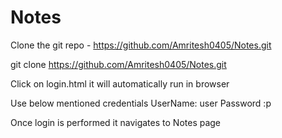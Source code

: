 # Notes

Clone the git repo - https://github.com/Amritesh0405/Notes.git 

git clone https://github.com/Amritesh0405/Notes.git

Click on login.html it will automatically run in browser

Use below mentioned credentials
UserName: user
Password :p

Once login is performed it navigates to Notes page
